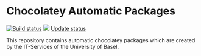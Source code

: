 # Chocolatey Automatic Packages

[![Build status](https://ci.appveyor.com/api/projects/status/uk6l6t9mtw0hbm3p/branch/main?svg=true)](https://ci.appveyor.com/project/LizenzManagement/chocolatey-community-packages/branch/main)
[![](http://transparent-favicon.info/favicon.ico)](#)
[Update status](https://gist.github.com/7ccfa9c48ba8a91d5e70190fe1b85e0d)

This repository contains automatic chocolatey packages which are created by the IT-Services of the University of Basel.